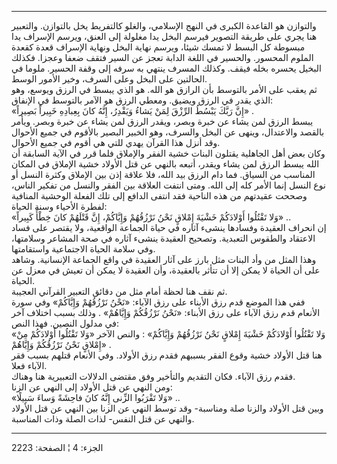 ------------------------------------------------------------------------

والتوازن هو القاعدة الكبرى في النهج الإسلامي، والغلو كالتفريط يخل
بالتوازن. والتعبير هنا يجري على طريقة التصوير فيرسم البخل يدا مغلولة إلى
العنق، ويرسم الإسراف يدا مبسوطة كل البسط لا تمسك شيئا، ويرسم نهاية البخل
ونهاية الإسراف قعدة كقعدة الملوم المحسور. والحسير في اللغة الدابة تعجز
عن السير فتقف ضعفا وعجزا. فكذلك البخيل يحسره بخله فيقف. وكذلك المسرف
ينتهي به سرفه إلى وقفة الحسير. ملوما في الحالتين على البخل وعلى السرف،
وخير الأمور الوسط.  
ثم يعقب على الأمر بالتوسط بأن الرازق هو الله. هو الذي يبسط في الرزق
ويوسع، وهو الذي يقدر في الرزق ويضيق. ومعطي الرزق هو الآمر بالتوسط في
الإنفاق:  
«إِنَّ رَبَّكَ يَبْسُطُ الرِّزْقَ لِمَنْ يَشاءُ وَيَقْدِرُ، إِنَّهُ كانَ بِعِبادِهِ خَبِيراً بَصِيراً» .  
يبسط الرزق لمن يشاء عن خبرة وبصر، ويقدر الرزق لمن يشاء عن خبرة وبصر.
ويأمر بالقصد والاعتدال، وينهى عن البخل والسرف، وهو الخبير البصير بالأقوم
في جميع الأحوال وقد أنزل هذا القرآن يهدي للتي هي أقوم في جميع الأحوال.  
وكان بعض أهل الجاهلية يقتلون البنات خشية الفقر والإملاق فلما قرر في
الآية السابقة أن الله يبسط الرزق لمن يشاء ويقدر، أتبعه بالنهي عن قتل
الأولاد خشية الإملاق في المكان المناسب من السياق. فما دام الرزق بيد
الله، فلا علاقة إذن بين الإملاق وكثرة النسل أو نوع النسل إنما الأمر كله
إلى الله. ومتى انتفت العلاقة بين الفقر والنسل من تفكير الناس، وصححت
عقيدتهم من هذه الناحية فقد انتفى الدافع إلى تلك الفعلة الوحشية المنافية
لفطرة الأحياء وسنة الحياة:  
«وَلا تَقْتُلُوا أَوْلادَكُمْ خَشْيَةَ إِمْلاقٍ نَحْنُ نَرْزُقُهُمْ وَإِيَّاكُمْ، إِنَّ قَتْلَهُمْ كانَ خِطْأً
كَبِيراً» ..  
إن انحراف العقيدة وفسادها ينشىء آثاره في حياة الجماعة الواقعية، ولا
يقتصر على فساد الاعتقاد والطقوس التعبدية. وتصحيح العقيدة ينشىء آثاره في
صحة المشاعر وسلامتها، وفي سلامة الحياة الاجتماعية واستقامتها.  
وهذا المثل من وأد البنات مثل بارز على آثار العقيدة في واقع الجماعة
الإنسانية. وشاهد على أن الحياة لا يمكن إلا أن تتأثر بالعقيدة، وأن
العقيدة لا يمكن أن تعيش في معزل عن الحياة.  
ثم نقف هنا لحظة أمام مثل من دقائق التعبير القرآني العجيبة.  
ففي هذا الموضع قدم رزق الأبناء على رزق الآباء: «نَحْنُ نَرْزُقُهُمْ وَإِيَّاكُمْ» وفي
سورة الأنعام قدم رزق الآباء على رزق الأبناء: «نَحْنُ نَرْزُقُكُمْ وَإِيَّاهُمْ» . وذلك
بسبب اختلاف آخر في مدلول النصين. فهذا النص:  
«وَلا تَقْتُلُوا أَوْلادَكُمْ خَشْيَةَ إِمْلاقٍ نَحْنُ نَرْزُقُهُمْ وَإِيَّاكُمْ» : والنص الآخر «وَلا
تَقْتُلُوا أَوْلادَكُمْ مِنْ إِمْلاقٍ نَحْنُ نَرْزُقُكُمْ وَإِيَّاهُمْ» .  
هنا قتل الأولاد خشية وقوع الفقر بسببهم فقدم رزق الأولاد. وفي الأنعام
قتلهم بسبب فقر الآباء فعلا.  
فقدم رزق الآباء. فكان التقديم والتأخير وفق مقتضى الدلالات التعبيرية هنا
وهناك.  
ومن النهي عن قتل الأولاد إلى النهي عن الزنا:  
«وَلا تَقْرَبُوا الزِّنى إِنَّهُ كانَ فاحِشَةً وَساءَ سَبِيلًا» ..  
وبين قتل الأولاد والزنا صلة ومناسبة- وقد توسط النهي عن الزنا بين النهي
عن قتل الأولاد والنهي عن قتل النفس- لذات الصلة وذات المناسبة.

------------------------------------------------------------------------

الجزء: 4 ¦ الصفحة: 2223
